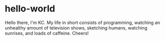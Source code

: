 # hello-world
Hello there,
I'm KC. My life in short consists of programming, watching an unhealthy amount of television shows, sketching humans, watching sunrises, and loads of caffeine.
Cheers!
